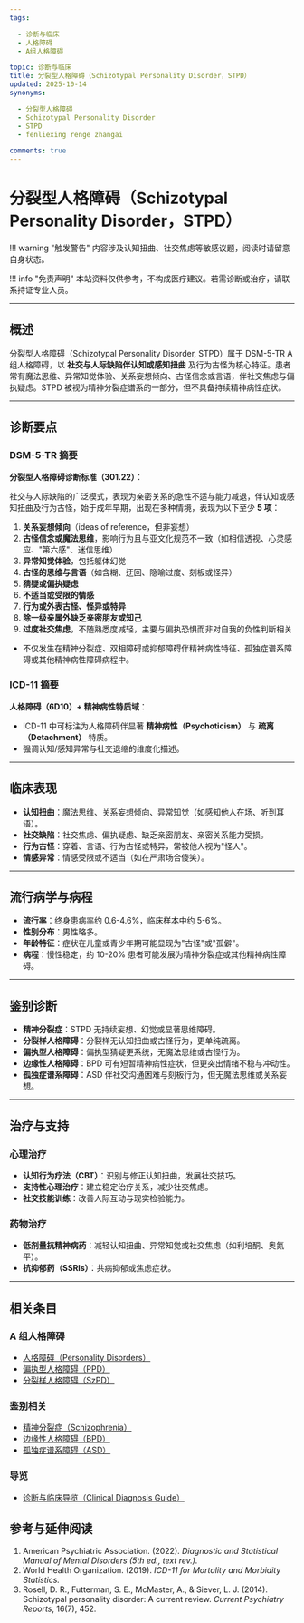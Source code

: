 ```yaml
---
tags:

  - 诊断与临床
  - 人格障碍
  - A组人格障碍

topic: 诊断与临床
title: 分裂型人格障碍（Schizotypal Personality Disorder，STPD）
updated: 2025-10-14
synonyms:

  - 分裂型人格障碍
  - Schizotypal Personality Disorder
  - STPD
  - fenliexing renge zhangai

comments: true
---
```


# 分裂型人格障碍（Schizotypal Personality Disorder，STPD）

!!! warning "触发警告"
内容涉及认知扭曲、社交焦虑等敏感议题，阅读时请留意自身状态。

!!! info "免责声明"
本站资料仅供参考，不构成医疗建议。若需诊断或治疗，请联系持证专业人员。

______________________________________________________________________

## 概述

分裂型人格障碍（Schizotypal Personality Disorder, STPD）属于 DSM-5-TR A 组人格障碍，以 **社交与人际缺陷伴认知或感知扭曲** 及行为古怪为核心特征。患者常有魔法思维、异常知觉体验、关系妄想倾向、古怪信念或言语，伴社交焦虑与偏执疑虑。STPD 被视为精神分裂症谱系的一部分，但不具备持续精神病性症状。

______________________________________________________________________

## 诊断要点

### DSM-5-TR 摘要

**分裂型人格障碍诊断标准（301.22）**：

社交与人际缺陷的广泛模式，表现为亲密关系的急性不适与能力减退，伴认知或感知扭曲及行为古怪，始于成年早期，出现在多种情境，表现为以下至少 **5 项**：

1. **关系妄想倾向**（ideas of reference，但非妄想）
1. **古怪信念或魔法思维**，影响行为且与亚文化规范不一致（如相信透视、心灵感应、"第六感"、迷信思维）
1. **异常知觉体验**，包括躯体幻觉
1. **古怪的思维与言语**（如含糊、迂回、隐喻过度、刻板或怪异）
1. **猜疑或偏执疑虑**
1. **不适当或受限的情感**
1. **行为或外表古怪、怪异或特异**
1. **除一级亲属外缺乏亲密朋友或知己**
1. **过度社交焦虑**，不随熟悉度减轻，主要与偏执恐惧而非对自我的负性判断相关

- 不仅发生在精神分裂症、双相障碍或抑郁障碍伴精神病性特征、孤独症谱系障碍或其他精神病性障碍病程中。

### ICD-11 摘要

**人格障碍（6D10）+ 精神病性特质域**：

- ICD-11 中可标注为人格障碍伴显著 **精神病性（Psychoticism）** 与 **疏离（Detachment）** 特质。
- 强调认知/感知异常与社交退缩的维度化描述。

______________________________________________________________________

## 临床表现

- **认知扭曲**：魔法思维、关系妄想倾向、异常知觉（如感知他人在场、听到耳语）。
- **社交缺陷**：社交焦虑、偏执疑虑、缺乏亲密朋友、亲密关系能力受损。
- **行为古怪**：穿着、言语、行为古怪或特异，常被他人视为"怪人"。
- **情感异常**：情感受限或不适当（如在严肃场合傻笑）。

______________________________________________________________________

## 流行病学与病程

- **流行率**：终身患病率约 0.6-4.6%，临床样本中约 5-6%。
- **性别分布**：男性略多。
- **年龄特征**：症状在儿童或青少年期可能显现为"古怪"或"孤僻"。
- **病程**：慢性稳定，约 10-20% 患者可能发展为精神分裂症或其他精神病性障碍。

______________________________________________________________________

## 鉴别诊断

- **精神分裂症**：STPD 无持续妄想、幻觉或显著思维障碍。
- **分裂样人格障碍**：分裂样无认知扭曲或古怪行为，更单纯疏离。
- **偏执型人格障碍**：偏执型猜疑更系统，无魔法思维或古怪行为。
- **边缘性人格障碍**：BPD 可有短暂精神病性症状，但更突出情绪不稳与冲动性。
- **孤独症谱系障碍**：ASD 伴社交沟通困难与刻板行为，但无魔法思维或关系妄想。

______________________________________________________________________

## 治疗与支持

### 心理治疗

- **认知行为疗法（CBT）**：识别与修正认知扭曲，发展社交技巧。
- **支持性心理治疗**：建立稳定治疗关系，减少社交焦虑。
- **社交技能训练**：改善人际互动与现实检验能力。

### 药物治疗

- **低剂量抗精神病药**：减轻认知扭曲、异常知觉或社交焦虑（如利培酮、奥氮平）。
- **抗抑郁药（SSRIs）**：共病抑郁或焦虑症状。

______________________________________________________________________

## 相关条目

### A 组人格障碍

- [人格障碍（Personality Disorders）](Personality-Disorders.md)
- [偏执型人格障碍（PPD）](Paranoid-Personality-Disorder-PPD.md)
- [分裂样人格障碍（SzPD）](Schizoid-Personality-Disorder-SzPD.md)

### 鉴别相关

- [精神分裂症（Schizophrenia）](Schizophrenia-SZ.md)
- [边缘性人格障碍（BPD）](Borderline-Personality-Disorder-BPD.md)
- [孤独症谱系障碍（ASD）](Autism-Spectrum-Disorder.md)

### 导览

- [诊断与临床导览（Clinical Diagnosis Guide）](Clinical-Diagnosis-Guide.md)

## 参考与延伸阅读

1. American Psychiatric Association. (2022). *Diagnostic and Statistical Manual of Mental Disorders (5th ed., text rev.).*
1. World Health Organization. (2019). *ICD-11 for Mortality and Morbidity Statistics.*
1. Rosell, D. R., Futterman, S. E., McMaster, A., & Siever, L. J. (2014). Schizotypal personality disorder: A current review. *Current Psychiatry Reports*, 16(7), 452.
